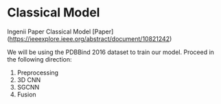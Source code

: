 # Classical Model
Ingenii Paper Classical Model [Paper] (https://ieeexplore.ieee.org/abstract/document/10821242)

We will be using the PDBBind 2016 dataset to train our model. Proceed in the following direction:

1. Preprocessing
2. 3D CNN
3. SGCNN
4. Fusion

